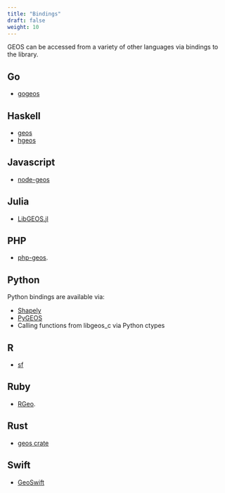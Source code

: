 ```yaml
---
title: "Bindings"
draft: false
weight: 10
---
```


GEOS can be accessed from a variety of other languages via bindings to the library.

## Go
* [gogeos](https://github.com/paulsmith/gogeos)

## Haskell
* [geos](http://hackage.haskell.org/package/geos)
* [hgeos](http://hackage.haskell.org/package/hgeos)

## Javascript
* [node-geos](https://github.com/kashif/node-geos)

## Julia
* [LibGEOS.jl](https://github.com/JuliaGeo/LibGEOS.jl)

## PHP
* [php-geos](https://git.osgeo.org/gitea/geos/php-geos).

## Python
Python bindings are available via:

* [Shapely](http://pypi.python.org/pypi/Shapely)
* [PyGEOS](https://github.com/pygeos/pygeos)
* Calling functions from libgeos_c via Python ctypes

## R
* [sf](https://CRAN.R-project.org/package=sf)

## Ruby
* [RGeo](https://github.com/rgeo/rgeo).

## Rust
* [geos crate](https://crates.io/crates/geos)

## Swift
* [GeoSwift](https://github.com/GEOSwift/GEOSwift)
